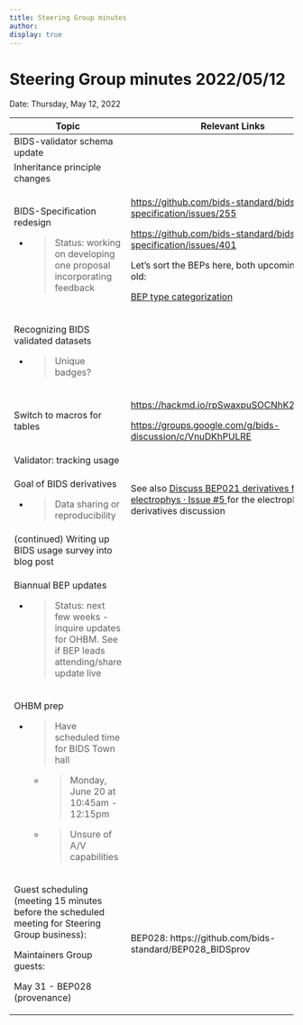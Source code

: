 ```yaml
---
title: Steering Group minutes
author:
display: true
---
```


# Steering Group minutes 2022/05/12

Date: Thursday, May 12, 2022

<!--more-->


<table>
 <thead>
  <tr class="header">
   <th>
    Topic
   </th>
   <th>
    Relevant Links
   </th>
  </tr>
 </thead>
 <tbody>
  <tr class="odd">
   <td>
    BIDS-validator schema update
   </td>
   <td>
   </td>
  </tr>
  <tr class="even">
   <td>
    Inheritance principle changes
   </td>
  </tr>
  <tr class="odd">
   <td>
    <p>
     BIDS-Specification redesign
    </p>
    <ul>
     <li>
      <blockquote>
       <p>
        Status: working on developing one proposal incorporating feedback
       </p>
      </blockquote>
     </li>
    </ul>
   </td>
   <td>
    <p>
     <a href="https://github.com/bids-standard/bids-specification/issues/255">
      <span class="underline">
       https://github.com/bids-standard/bids-specification/issues/255
      </span>
     </a>
    </p>
    <p>
     <a href="https://github.com/bids-standard/bids-specification/issues/401">
      <span class="underline">
       https://github.com/bids-standard/bids-specification/issues/401
      </span>
     </a>
    </p>
    <p>
     Let’s sort the BEPs here, both upcoming and old:
    </p>
    <p>
     <a href="https://docs.google.com/spreadsheets/d/1im1AmDfEBRtFOtQlv_atUtOH8xyiEmL_QsstKKQ6_eE/edit?usp=sharing">
      <span class="underline">
       BEP type categorization
      </span>
     </a>
    </p>
   </td>
  </tr>
  <tr class="even">
   <td>
    <p>
     Recognizing BIDS validated datasets
    </p>
    <ul>
     <li>
      <blockquote>
       <p>
        Unique badges?
       </p>
      </blockquote>
     </li>
    </ul>
   </td>
   <td>
   </td>
  </tr>
  <tr class="odd">
   <td>
    Switch to macros for tables
   </td>
   <td>
    <p>
     <a href="https://hackmd.io/rpSwaxpuSOCNhK2Tf2F9Cw">
      <span class="underline">
       https://hackmd.io/rpSwaxpuSOCNhK2Tf2F9Cw
      </span>
     </a>
    </p>
    <p>
     <a href="https://groups.google.com/g/bids-discussion/c/VnuDKhPULRE">
      <span class="underline">
       https://groups.google.com/g/bids-discussion/c/VnuDKhPULRE
      </span>
     </a>
    </p>
   </td>
  </tr>
  <tr class="even">
   <td>
    Validator: tracking usage
   </td>
   <td>
   </td>
  </tr>
  <tr class="odd">
   <td>
    <p>
     Goal of BIDS derivatives
    </p>
    <ul>
     <li>
      <blockquote>
       <p>
        Data sharing or reproducibility
       </p>
      </blockquote>
     </li>
    </ul>
   </td>
   <td>
    See also
    <a href="https://github.com/bids-standard/bep021/issues/5">
     <span class="underline">
      Discuss BEP021 derivatives for electrophys · Issue #5
     </span>
    </a>
    for the electrophys derivatives discussion
   </td>
  </tr>
  <tr class="even">
   <td>
    (continued) Writing up BIDS usage survey into blog post
   </td>
   <td>
   </td>
  </tr>
  <tr class="odd">
   <td>
    <p>
     Biannual BEP updates
    </p>
    <ul>
     <li>
      <blockquote>
       <p>
        Status: next few weeks - inquire updates for OHBM. See if BEP leads attending/share update live
       </p>
      </blockquote>
     </li>
    </ul>
   </td>
   <td>
   </td>
  </tr>
  <tr class="even">
   <td>
    <p>
     OHBM prep
    </p>
    <ul>
     <li>
      <blockquote>
       <p>
        Have scheduled time for BIDS Town hall
       </p>
      </blockquote>
      <ul>
       <li>
        <blockquote>
         <p>
          Monday, June 20 at 10:45am - 12:15pm
         </p>
        </blockquote>
       </li>
       <li>
        <blockquote>
         <p>
          Unsure of A/V capabilities
         </p>
        </blockquote>
       </li>
      </ul>
     </li>
    </ul>
   </td>
   <td>
   </td>
  </tr>
  <tr class="odd">
   <td>
    <p>
     Guest scheduling (meeting 15 minutes before the scheduled meeting for Steering Group business):
    </p>
    <p>
     Maintainers Group guests:
    </p>
    <p>
     May 31 - BEP028 (provenance)
    </p>
   </td>
   <td>
    BEP028: https://github.com/bids-standard/BEP028_BIDSprov
   </td>
  </tr>
 </tbody>
</table>
